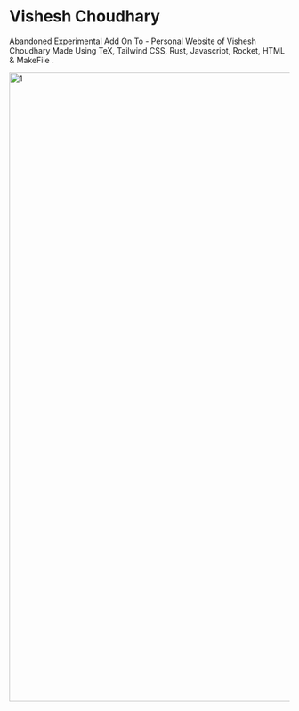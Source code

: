 # Vishesh Choudhary
Abandoned Experimental Add On To - Personal Website of Vishesh Choudhary Made Using TeX, Tailwind CSS, Rust, Javascript, Rocket, HTML & MakeFile .

<img width="1128" alt="1" src="https://user-images.githubusercontent.com/36515357/136036329-8faad5d2-f508-4d09-95a0-120ea446cbae.png">
